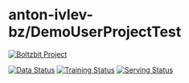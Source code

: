 # anton-ivlev-bz/DemoUserProjectTest 

[![Boltzbit Project](https://img.shields.io/badge/Boltzbit-Project-blueviolet?style=for-the-badge)](https://demo.platform.boltzbit.com/test-user/anton-ivlev-bz/DemoUserProjectTest)

[![Data Status](http://demo.platform.boltzbit.com/github-service/api/v1/cubes/status/data?repositoryOwnerPlusName=anton-ivlev-bz/DemoUserProjectTest&token=PUBLIC)](https://demo.platform.boltzbit.com/test-user/anton-ivlev-bz/DemoUserProjectTest?tab=Dataset)
[![Training Status](http://demo.platform.boltzbit.com/github-service/api/v1/cubes/status/train?repositoryOwnerPlusName=anton-ivlev-bz/DemoUserProjectTest&token=PUBLIC)](https://demo.platform.boltzbit.com/test-user/anton-ivlev-bz/DemoUserProjectTest?tab=Training)
[![Serving Status](http://demo.platform.boltzbit.com/github-service/api/v1/cubes/status/serving?repositoryOwnerPlusName=anton-ivlev-bz/DemoUserProjectTest&token=PUBLIC)](https://demo.platform.boltzbit.com/test-user/anton-ivlev-bz/DemoUserProjectTest?tab=Deployment)